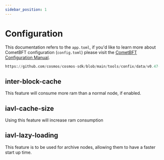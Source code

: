 ```yaml
---
sidebar_position: 1
---
```


# Configuration

This documentation refers to the `app.toml`, if you'd like to learn more about CometBFT configuration (`config.toml`) please visit the [CometBFT Configuration Manual](https://docs.cometbft.com/v1.0/references/config/).

<!-- the following is not a python reference, however syntax coloring makes the file more readable in the docs -->
```python reference
https://github.com/cosmos/cosmos-sdk/blob/main/tools/confix/data/v0.47-app.toml 
```

## inter-block-cache

This feature will consume more ram than a normal node, if enabled.

## iavl-cache-size

Using this feature will increase ram consumption

## iavl-lazy-loading

This feature is to be used for archive nodes, allowing them to have a faster start up time. 
